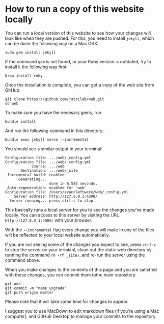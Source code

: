 # How to run a copy of this website locally

You can run a local version of this website to see how your changes will look like when they are pushed. For this, you need to install `jekyll`, which can be doen the following way on a Mac OSX:

```
sudo gem install jekyll
```

If the command `gem` is not found, or your Ruby version is outdated, try to install it the following way first:

```
brew install ruby
```

Once the installation is complete, you can get a copy of the web site from GitHub:

```
git clone https://github.com/jabrilab/web.git
cd web
```

To make sure you have the necesary gems, run:

```
bundle install
```

And run the following command in this directory:

```
bundle exec jekyll serve --incremental
```

You should see a similar output in your terminal:

```
Configuration file: .../web/_config.yml
Configuration file: .../web/_config.yml
            Source: .../web
       Destination: .../web/_site
 Incremental build: enabled
      Generating...
                    done in 6.585 seconds.
 Auto-regeneration: enabled for 'web'
Configuration file: /Users/evan/Software/web/_config.yml
    Server address: http://127.0.0.1:4000/
  Server running... press ctrl-c to stop.
```

This basically runs a local server for you to see the changes you've made locally. You can access to this server by visiting the URL `http://127.0.0.1:4000/` with your browser.

With the `--incremental` flag every change you will make in any of the files will be reflected to your local website automatically.

If you are not seeing some of the changes you expect to see, press `ctrl-c` to stop the server on your termianl, clean out the static web directory by running the command `rm -rf _site/`, and re-run the server using the command above.

When you make changes to the contents of this page and you are satisfied with these changes, you can commit them tothe main repository:

```
git add .
git commit -m "name upgrade"
git push origin master
```

Please note that it will take some time for changes to appear.

I suggest you to use MacDown to edit markdown files (if you're using a Mac computer), and GitHub Desktop to manage your commits to the repository.
